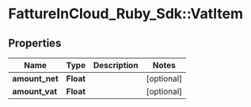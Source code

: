 # FattureInCloud_Ruby_Sdk::VatItem

## Properties

| Name | Type | Description | Notes |
| ---- | ---- | ----------- | ----- |
| **amount_net** | **Float** |  | [optional] |
| **amount_vat** | **Float** |  | [optional] |


